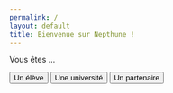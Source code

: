 ```yaml
---
permalink: /
layout: default
title: Bienvenue sur Nepthune !
---
```


<head>
    <meta name="viewport" content="width=device-width, initial-scale=1.0">
    <meta charset="utf-8">
    <title>Login / Sign Up Form</title>
    <link rel="shortcut icon" href="/assets/favicon.ico">
    <link rel="stylesheet" href="./_sass/_accueil.css">
</head>
<body>
    <div class="container">
        <p>Vous êtes ...</p>
        <button class="form__button" type="submit">Un élève</button>
        <button class="form__button" type="submit">Une université</button>
        <button class="form__button" type="submit">Un partenaire</button>
    </div>
</body>